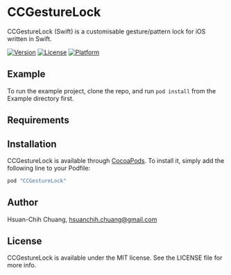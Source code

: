 # CCGestureLock

CCGestureLock (Swift) is a customisable gesture/pattern lock for iOS written in Swift.


[![Version](https://img.shields.io/cocoapods/v/CCGestureLock.svg?style=flat)](http://cocoapods.org/pods/CCGestureLock)
[![License](https://img.shields.io/cocoapods/l/CCGestureLock.svg?style=flat)](http://cocoapods.org/pods/CCGestureLock)
[![Platform](https://img.shields.io/cocoapods/p/CCGestureLock.svg?style=flat)](http://cocoapods.org/pods/CCGestureLock)

## Example

To run the example project, clone the repo, and run `pod install` from the Example directory first.

## Requirements

## Installation

CCGestureLock is available through [CocoaPods](http://cocoapods.org). To install
it, simply add the following line to your Podfile:

```ruby
pod "CCGestureLock"
```

## Author

Hsuan-Chih Chuang, hsuanchih.chuang@gmail.com

## License

CCGestureLock is available under the MIT license. See the LICENSE file for more info.

